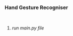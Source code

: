 <h3><b>Hand Gesture Recogniser</b></h3>
<br>
<ol>
<li>
<i>run main.py file</i> </li>
<br>
<i></i>

</ol>
